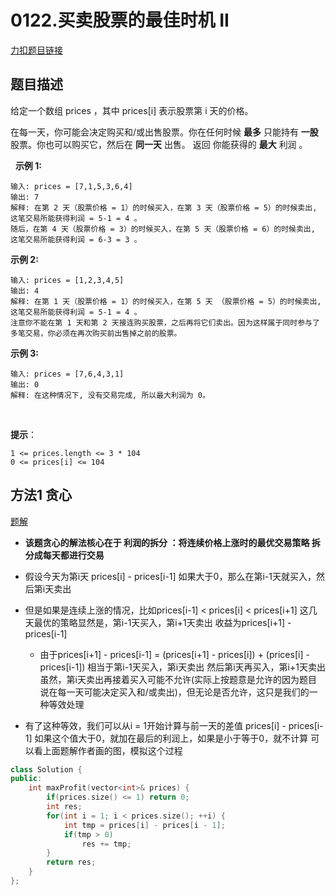 <p id="买卖股票的最佳时机"></p>

# 0122.买卖股票的最佳时机 II  

[力扣题目链接](https://leetcode-cn.com/problems/best-time-to-buy-and-sell-stock-ii/)  


## 题目描述   

给定一个数组 prices ，其中 prices[i] 表示股票第 i 天的价格。

在每一天，你可能会决定购买和/或出售股票。你在任何时候 **最多** 只能持有 **一股** 股票。你也可以购买它，然后在 **同一天** 出售。
返回 你能获得的 **最大** 利润 。

 
**示例 1:**

    输入: prices = [7,1,5,3,6,4]
    输出: 7
    解释: 在第 2 天（股票价格 = 1）的时候买入，在第 3 天（股票价格 = 5）的时候卖出, 这笔交易所能获得利润 = 5-1 = 4 。
    随后，在第 4 天（股票价格 = 3）的时候买入，在第 5 天（股票价格 = 6）的时候卖出, 这笔交易所能获得利润 = 6-3 = 3 。

**示例 2:**

    输入: prices = [1,2,3,4,5]
    输出: 4
    解释: 在第 1 天（股票价格 = 1）的时候买入，在第 5 天 （股票价格 = 5）的时候卖出, 这笔交易所能获得利润 = 5-1 = 4 。
    注意你不能在第 1 天和第 2 天接连购买股票，之后再将它们卖出。因为这样属于同时参与了多笔交易，你必须在再次购买前出售掉之前的股票。

**示例 3:**

    输入: prices = [7,6,4,3,1]
    输出: 0
    解释: 在这种情况下, 没有交易完成, 所以最大利润为 0。
 

**提示**：

    1 <= prices.length <= 3 * 104
    0 <= prices[i] <= 104



## 方法1 贪心  

[题解](https://leetcode-cn.com/problems/best-time-to-buy-and-sell-stock-ii/solution/best-time-to-buy-and-sell-stock-ii-zhuan-hua-fa-ji/)  

* **该题贪心的解法核心在于 利润的拆分 ：将连续价格上涨时的最优交易策略 拆分成每天都进行交易** 

* 假设今天为第i天 prices[i] - prices[i-1] 如果大于0，那么在第i-1天就买入，然后第i天卖出  
* 但是如果是连续上涨的情况，比如prices[i-1] < prices[i] < prices[i+1] 这几天最优的策略显然是，第i-1天买入，第i+1天卖出   收益为prices[i+1] - prices[i-1] 
    * 由于prices[i+1] - prices[i-1] = (prices[i+1] - prices[i]) + (prices[i] - prices[i-1]) 相当于第i-1天买入，第i天卖出  然后第i天再买入，第i+1天卖出  虽然，第i天卖出再接着买入可能不允许(实际上按题意是允许的因为题目说在每一天可能决定买入和/或卖出)，但无论是否允许，这只是我们的一种等效处理  

* 有了这种等效，我们可以从i = 1开始计算与前一天的差值 prices[i] - prices[i-1] 如果这个值大于0，就加在最后的利润上，如果是小于等于0，就不计算 可以看上面题解作者画的图，模拟这个过程  



```cpp
class Solution {
public:
    int maxProfit(vector<int>& prices) {
        if(prices.size() <= 1) return 0;
        int res;
        for(int i = 1; i < prices.size(); ++i) {
            int tmp = prices[i] - prices[i - 1];
            if(tmp > 0)
                res += tmp;
        }
        return res;
    }
};
```


